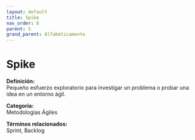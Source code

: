 ```yaml
---
layout: default
title: Spike
nav_order: 8
parent: S
grand_parent: Alfabéticamente
---
```


# Spike

**Definición:**  
Pequeño esfuerzo exploratorio para investigar un problema o probar una idea en un entorno ágil.

**Categoría:**  
Metodologías Ágiles  

  


**Términos relacionados:**  
Sprint, Backlog
